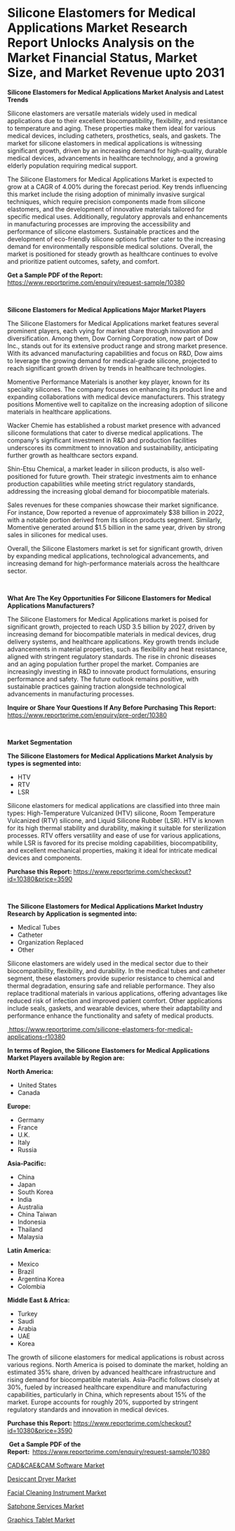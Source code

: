 <p><h1>Silicone Elastomers for Medical Applications Market Research Report Unlocks Analysis on the Market Financial Status, Market Size, and Market Revenue upto 2031</h1></p><p><strong>Silicone Elastomers for Medical Applications Market Analysis and Latest Trends</strong></p>
<p><p>Silicone elastomers are versatile materials widely used in medical applications due to their excellent biocompatibility, flexibility, and resistance to temperature and aging. These properties make them ideal for various medical devices, including catheters, prosthetics, seals, and gaskets. The market for silicone elastomers in medical applications is witnessing significant growth, driven by an increasing demand for high-quality, durable medical devices, advancements in healthcare technology, and a growing elderly population requiring medical support.</p><p>The Silicone Elastomers for Medical Applications Market is expected to grow at a CAGR of 4.00% during the forecast period. Key trends influencing this market include the rising adoption of minimally invasive surgical techniques, which require precision components made from silicone elastomers, and the development of innovative materials tailored for specific medical uses. Additionally, regulatory approvals and enhancements in manufacturing processes are improving the accessibility and performance of silicone elastomers. Sustainable practices and the development of eco-friendly silicone options further cater to the increasing demand for environmentally responsible medical solutions. Overall, the market is positioned for steady growth as healthcare continues to evolve and prioritize patient outcomes, safety, and comfort.</p></p>
<p><strong>Get a Sample PDF of the Report:&nbsp;</strong> <a href="https://www.reportprime.com/enquiry/request-sample/10380?utm_campaign=1123&utm_medium=2&utm_source=Github&utm_content=ia&utm_term=28112024&utm_id=silicone-elastomers-for-medical-applications">https://www.reportprime.com/enquiry/request-sample/10380</a></p>
<p>&nbsp;</p>
<p><strong>Silicone Elastomers for Medical Applications Major Market Players</strong></p>
<p><p>The Silicone Elastomers for Medical Applications market features several prominent players, each vying for market share through innovation and diversification. Among them, Dow Corning Corporation, now part of Dow Inc., stands out for its extensive product range and strong market presence. With its advanced manufacturing capabilities and focus on R&D, Dow aims to leverage the growing demand for medical-grade silicone, projected to reach significant growth driven by trends in healthcare technologies.</p><p>Momentive Performance Materials is another key player, known for its specialty silicones. The company focuses on enhancing its product line and expanding collaborations with medical device manufacturers. This strategy positions Momentive well to capitalize on the increasing adoption of silicone materials in healthcare applications.</p><p>Wacker Chemie has established a robust market presence with advanced silicone formulations that cater to diverse medical applications. The company's significant investment in R&D and production facilities underscores its commitment to innovation and sustainability, anticipating further growth as healthcare sectors expand.</p><p>Shin-Etsu Chemical, a market leader in silicon products, is also well-positioned for future growth. Their strategic investments aim to enhance production capabilities while meeting strict regulatory standards, addressing the increasing global demand for biocompatible materials.</p><p>Sales revenues for these companies showcase their market significance. For instance, Dow reported a revenue of approximately $38 billion in 2022, with a notable portion derived from its silicon products segment. Similarly, Momentive generated around $1.5 billion in the same year, driven by strong sales in silicones for medical uses.</p><p>Overall, the Silicone Elastomers market is set for significant growth, driven by expanding medical applications, technological advancements, and increasing demand for high-performance materials across the healthcare sector.</p></p>
<p>&nbsp;</p>
<p><strong>What Are The Key Opportunities For Silicone Elastomers for Medical Applications Manufacturers?</strong></p>
<p><p>The Silicone Elastomers for Medical Applications market is poised for significant growth, projected to reach USD 3.5 billion by 2027, driven by increasing demand for biocompatible materials in medical devices, drug delivery systems, and healthcare applications. Key growth trends include advancements in material properties, such as flexibility and heat resistance, aligned with stringent regulatory standards. The rise in chronic diseases and an aging population further propel the market. Companies are increasingly investing in R&D to innovate product formulations, ensuring performance and safety. The future outlook remains positive, with sustainable practices gaining traction alongside technological advancements in manufacturing processes.</p></p>
<p><strong>Inquire or Share Your Questions If Any Before Purchasing This Report:</strong> <a href="https://www.reportprime.com/enquiry/pre-order/10380?utm_campaign=1123&utm_medium=2&utm_source=Github&utm_content=ia&utm_term=28112024&utm_id=silicone-elastomers-for-medical-applications">https://www.reportprime.com/enquiry/pre-order/10380</a></p>
<p>&nbsp;</p>
<p><strong>Market Segmentation</strong></p>
<p><strong>The Silicone Elastomers for Medical Applications Market Analysis by types is segmented into:</strong></p>
<p><ul><li>HTV</li><li>RTV</li><li>LSR</li></ul></p>
<p><p>Silicone elastomers for medical applications are classified into three main types: High-Temperature Vulcanized (HTV) silicone, Room Temperature Vulcanized (RTV) silicone, and Liquid Silicone Rubber (LSR). HTV is known for its high thermal stability and durability, making it suitable for sterilization processes. RTV offers versatility and ease of use for various applications, while LSR is favored for its precise molding capabilities, biocompatibility, and excellent mechanical properties, making it ideal for intricate medical devices and components.</p></p>
<p><strong>Purchase this Report:&nbsp;</strong><a href="https://www.reportprime.com/checkout?id=10380&price=3590&utm_campaign=1123&utm_medium=2&utm_source=Github&utm_content=ia&utm_term=28112024&utm_id=silicone-elastomers-for-medical-applications">https://www.reportprime.com/checkout?id=10380&price=3590</a></p>
<p>&nbsp;</p>
<p><strong>The Silicone Elastomers for Medical Applications Market Industry Research by Application is segmented into:</strong></p>
<p><ul><li>Medical Tubes</li><li>Catheter</li><li>Organization Replaced</li><li>Other</li></ul></p>
<p><p>Silicone elastomers are widely used in the medical sector due to their biocompatibility, flexibility, and durability. In the medical tubes and catheter segment, these elastomers provide superior resistance to chemical and thermal degradation, ensuring safe and reliable performance. They also replace traditional materials in various applications, offering advantages like reduced risk of infection and improved patient comfort. Other applications include seals, gaskets, and wearable devices, where their adaptability and performance enhance the functionality and safety of medical products.</p></p>
<p><a href="https://www.reportprime.com/silicone-elastomers-for-medical-applications-r10380?utm_campaign=1123&utm_medium=2&utm_source=Github&utm_content=ia&utm_term=28112024&utm_id=silicone-elastomers-for-medical-applications">&nbsp;https://www.reportprime.com/silicone-elastomers-for-medical-applications-r10380</a></p>
<p><strong>In terms of Region, the Silicone Elastomers for Medical Applications Market Players available by Region are:</strong></p>
<p>
    <p> <strong> North America: </strong>
        <ul>
            <li>United States</li>
            <li>Canada</li>
        </ul>
        </p> 
    <p> <strong> Europe: </strong>
        <ul>
            <li>Germany</li>
            <li>France</li>
            <li>U.K.</li>
            <li>Italy</li>
            <li>Russia</li>
        </ul>
        </p> 
    <p> <strong> Asia-Pacific: </strong>
        <ul>
            <li>China</li>
            <li>Japan</li>
            <li>South Korea</li>
            <li>India</li>
            <li>Australia</li>
            <li>China Taiwan</li>
            <li>Indonesia</li>
            <li>Thailand</li>
            <li>Malaysia</li>
        </ul>
        </p> 
    <p> <strong> Latin America: </strong>
        <ul>
            <li>Mexico</li>
            <li>Brazil</li>
            <li>Argentina Korea</li>
            <li>Colombia</li>
        </ul>
        </p> 
    <p> <strong> Middle East & Africa: </strong>
        <ul>
            <li>Turkey</li>
            <li>Saudi</li>
            <li>Arabia</li>
            <li>UAE</li>
            <li>Korea</li>
        </ul>
    </p>
    </p>
<p><p>The growth of silicone elastomers for medical applications is robust across various regions. North America is poised to dominate the market, holding an estimated 35% share, driven by advanced healthcare infrastructure and rising demand for biocompatible materials. Asia-Pacific follows closely at 30%, fueled by increased healthcare expenditure and manufacturing capabilities, particularly in China, which represents about 15% of the market. Europe accounts for roughly 20%, supported by stringent regulatory standards and innovation in medical devices.</p></p>
<p><strong>Purchase this Report: </strong><a href="https://www.reportprime.com/checkout?id=10380&price=3590&utm_campaign=1123&utm_medium=2&utm_source=Github&utm_content=ia&utm_term=28112024&utm_id=silicone-elastomers-for-medical-applications">https://www.reportprime.com/checkout?id=10380&price=3590</a></p>
<p>&nbsp;<strong>Get a Sample PDF of the Report:&nbsp;&nbsp;</strong><a href="https://www.reportprime.com/enquiry/request-sample/10380?utm_campaign=1123&utm_medium=2&utm_source=Github&utm_content=ia&utm_term=28112024&utm_id=silicone-elastomers-for-medical-applications">https://www.reportprime.com/enquiry/request-sample/10380</a></p>
<p><strong></strong></p>
<p><p><a href="https://issuu.com/reportprime-2/docs/cadcaecam-software-market-size-2030_f14f4fd44c35c7?utm_campaign=1123&utm_medium=2&utm_source=Github&utm_content=ia&utm_term=28112024&utm_id=silicone-elastomers-for-medical-applications">CAD&CAE&CAM Software Market</a></p><p><a href="https://www.linkedin.com/pulse/desiccant-dryer-market-report-creating-business-strategies-at5ec?utm_campaign=1123&utm_medium=2&utm_source=Github&utm_content=ia&utm_term=28112024&utm_id=silicone-elastomers-for-medical-applications">Desiccant Dryer Market</a></p><p><a href="https://www.linkedin.com/pulse/facial-cleaning-instrument-market-report-product-type-end-doshe?utm_campaign=1123&utm_medium=2&utm_source=Github&utm_content=ia&utm_term=28112024&utm_id=silicone-elastomers-for-medical-applications">Facial Cleaning Instrument Market</a></p><p><a href="https://issuu.com/reportprime-2/docs/satphone-services-market-size-2030._4eebc59e7e0473?utm_campaign=1123&utm_medium=2&utm_source=Github&utm_content=ia&utm_term=28112024&utm_id=silicone-elastomers-for-medical-applications">Satphone Services Market</a></p><p><a href="https://www.linkedin.com/pulse/graphics-tablet-market-essentials-key-players-demand-drivers-yulnc?utm_campaign=1123&utm_medium=2&utm_source=Github&utm_content=ia&utm_term=28112024&utm_id=silicone-elastomers-for-medical-applications">Graphics Tablet Market</a></p></p>